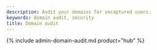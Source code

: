 ```yaml
---
description: Audit your domains for uncaptured users.
keywords: domain audit, security
title: Domain audit
---
```


{% include admin-domain-audit.md product="hub" %}